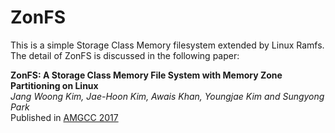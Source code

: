 # ZonFS
This is a simple Storage Class Memory filesystem extended by Linux Ramfs.
The detail of ZonFS is discussed in the following paper:

**ZonFS: A Storage Class Memory File System with Memory Zone Partitioning on Linux** 
<br>
*Jang Woong Kim, Jae-Hoon Kim, Awais Khan, Youngjae Kim and Sungyong Park*<br>
Published in [AMGCC 2017][AMGCC]

[AMGCC]: http://htcaas.kisti.re.kr/wiki/index.php/AMGCC17
